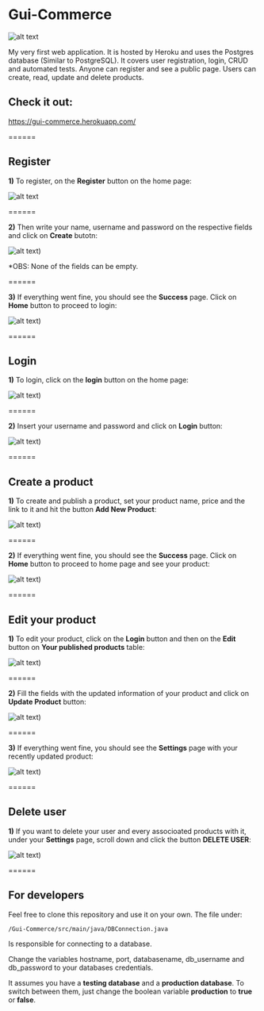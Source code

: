 # Gui-Commerce

![alt text](https://github.com/guidias1212/Gui-Commerce/blob/master/images/logo.jpg)

  My very first web application. It is hosted by Heroku and uses the Postgres database (Similar to PostgreSQL). It covers user registration, login, CRUD and automated tests. Anyone can register and see a public page. Users can create, read, update and delete products.

## Check it out:

https://gui-commerce.herokuapp.com/

======


## Register

**1)** To register, on the **Register** button on the home page:

![alt text](https://github.com/guidias1212/Gui-Commerce/blob/master/images/register1.png)

======


**2)** Then write your name, username and password on the respective fields and click on **Create** butotn:

![alt text](https://github.com/guidias1212/Gui-Commerce/blob/master/images/register2.png))

*OBS: None of the fields can be empty.

======


**3)** If everything went fine, you should see the **Success** page. Click on **Home** button to proceed to login:

![alt text](https://github.com/guidias1212/Gui-Commerce/blob/master/images/success.png))

======


## Login

**1)** To login, click on the **login** button on the home page:

![alt text](https://github.com/guidias1212/Gui-Commerce/blob/master/images/login1.png))

======


**2)** Insert your username and password and click on **Login** button:

![alt text](https://github.com/guidias1212/Gui-Commerce/blob/master/images/login2.png))

======


## Create a product

**1)** To create and publish a product, set your product name, price and the link to it and hit the button **Add New Product**:

![alt text](https://github.com/guidias1212/Gui-Commerce/blob/master/images/create_product1.png))

======


**2)** If everything went fine, you should see the **Success** page. Click on **Home** button to proceed to home page and see your product:

![alt text](https://github.com/guidias1212/Gui-Commerce/blob/master/images/create_product2.png))

======


## Edit your product

**1)** To edit your product, click on the **Login** button and then on the **Edit** button on **Your published products** table:

![alt text](https://github.com/guidias1212/Gui-Commerce/blob/master/images/edit_product1.png))

======


**2)** Fill the fields with the updated information of your product and click on **Update Product** button:

![alt text](https://github.com/guidias1212/Gui-Commerce/blob/master/images/edit_product2.png))

======


**3)** If everything went fine, you should see the **Settings** page with your recently updated product:

![alt text](https://github.com/guidias1212/Gui-Commerce/blob/master/images/edit_product3.png))

======


## Delete user

**1)** If you want to delete your user and every associoated products with it, under your **Settings** page, scroll down and click the button **DELETE USER**:

![alt text](https://github.com/guidias1212/Gui-Commerce/blob/master/images/delete.png))

======


## For developers

Feel free to clone this repository and use it on your own. The file under:

```
/Gui-Commerce/src/main/java/DBConnection.java
```

Is responsible for connecting to a database.

Change the variables hostname, port, databasename, db_username and db_password to your databases credentials.

It assumes you have a **testing database** and a **production database**. To switch between them, just change the boolean variable **production** to **true** or **false**.